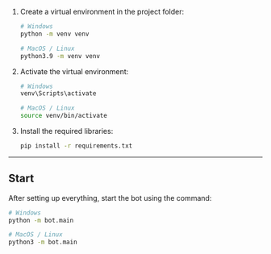 1. Create a virtual environment in the project folder:

   ```bash
   # Windows
   python -m venv venv

   # MacOS / Linux
   python3.9 -m venv venv
   ```

2. Activate the virtual environment:

   ```bash
   # Windows
   venv\Scripts\activate

   # MacOS / Linux
   source venv/bin/activate
   ```

3. Install the required libraries:

   ```bash
   pip install -r requirements.txt
   ```

---

## Start

After setting up everything, start the bot using the command:

```bash
# Windows
python -m bot.main

# MacOS / Linux
python3 -m bot.main
```